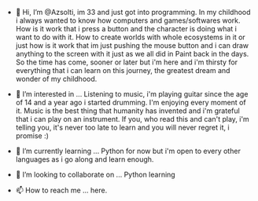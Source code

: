 - 👋 Hi, I’m @Azsolti, im 33 and just got into programming. In my childhood i always wanted to know how computers and games/softwares work. How is it work that i press a button and
     the character is doing what i want to do with it. How to create worlds with whole ecosystems in it or just how is it work that im just pushing the mouse button and i can draw
     anything to the screen with it just as we all did in Paint back in the days.
     So the time has come, sooner or later but i'm here and i'm thirsty for everything that i can learn on this journey, the greatest dream and wonder of my childhood.
     
- 👀 I’m interested in ... Listening to music, i'm playing guitar since the age of 14 and a year ago i started drumming. I'm enjoying every moment of it. Music is the best thing
      that humanity has invented and i'm grateful that i can play on an instrument. If you, who read this and can't play, i'm telling you, it's never too late to learn and you 
      will never regret it, i promise :)
- 🌱 I’m currently learning ...  Python for now but i'm open to every other languages as i go along and learn enough.
- 💞️ I’m looking to collaborate on ... Python learning
- 📫 How to reach me ... here. 

<!---
Azsolti/Azsolti is a ✨ special ✨ repository because its `README.md` (this file) appears on your GitHub profile.
You can click the Preview link to take a look at your changes.
--->
